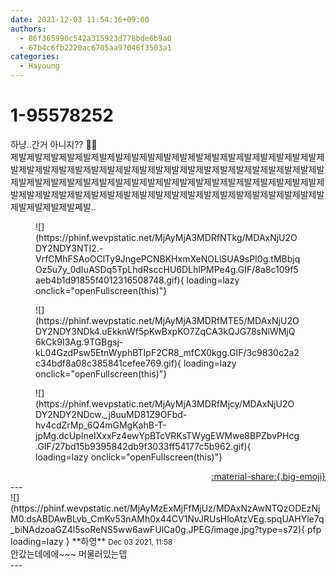 ```yaml
---
date: 2021-12-03 11:54:36+09:00
authors:
  - 86f365990c542a315923d778bde6b9a0
  - 67b4c6fb2220ac6705aa97046f3503a1
categories:
  - Hayoung
---
```


# 1-95578252

<div class="post-container" markdown="1">
<div class="content-container md-sidebar__scrollwrap" markdown="1">

하냥..간거 아니지?? 🥺🥺<br>제발제발제발제발제발제발제발제발제발제발제발제발제발제발제발제발제발제발제발제발제발제발제발제발제발제발제발제발제발제발제발제발제발제발제발제발제발제발제발제발제발제발제발제발제발제발제발제발제발제발제발제발제발제발제발제발제발제발제발제발제발제발제발제발제발제발제발제발제발제발제발제발제발제발제발제발제발제발제발제발제발제발쩨발..
<figure markdown="1">
![](https://phinf.wevpstatic.net/MjAyMjA3MDRfNTkg/MDAxNjU2ODY2NDY3NTI2.-VrfCMhFSAoOClTy9JngePCNBKHxmXeNOLlSUA9sPI0g.tMBbjqOz5u7y_0dIuASDq5TpLhdRsccHU6DLhIPMPe4g.GIF/8a8c109f5aeb4b1d91855f4012316508748.gif){ loading=lazy onclick="openFullscreen(this)"}
</figure>

<figure markdown="1">
![](https://phinf.wevpstatic.net/MjAyMjA3MDRfMTE5/MDAxNjU2ODY2NDY3NDk4.uEkknWf5pKwBxpKO7ZqCA3kQJG78sNlWMjQ6kCk9I3Ag.9TGBgsj-kL04GzdPsw5EtnWyphBTIpF2CR8_mfCX0kgg.GIF/3c9830c2a2c34bdf8a08c385841cefee769.gif){ loading=lazy onclick="openFullscreen(this)"}
</figure>

<figure markdown="1">
![](https://phinf.wevpstatic.net/MjAyMjA3MDRfMjcy/MDAxNjU2ODY2NDY2NDcw._j8uuMD81Z9OFbd-hv4cdZrMp_6Q4mGMgKahB-T-jpMg.dcUpIneIXxxFz4ewYpBTcVRKsTWygEWMwe8BPZbvPHcg.GIF/27bd15b9395842db9f3033ff54177c5b962.gif){ loading=lazy onclick="openFullscreen(this)"}
</figure>


</div>
</div>

<div style="text-align: right;" markdown="1">
<a href="https://weverse.io/fromis9/fanpost/1-95578252" style="text-align: right;">:material-share:{.big-emoji}</a>
</div>
---

<div class="comments-container md-sidebar__scrollwrap" markdown="1">
<div class="comment" markdown="1">
<div class='id-container' markdown="1">
![](https://phinf.wevpstatic.net/MjAyMzExMjFfMjUz/MDAxNzAwNTQzODEzNjM0.dsABDAwBLvb_CmKv53nAMh0x44CV1NvJRUsHloAtzVEg.spqUAHYle7q_biNAdzoaGZ4l5soReNS5ww6awFUlCa0g.JPEG/image.jpg?type=s72){ pfp loading=lazy }
**<span class="artist">하영</span>** <small>Dec 03 2021, 11:58</small><br>
</div>
<div class='comment-body' markdown="1">
안갔는데에에~~~ 머물러있는뎁
</div>
</div>
</div>
---
